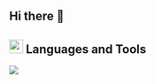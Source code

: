 ## Hi there 👋

<h2>
<img src="https://media2.giphy.com/media/QssGEmpkyEOhBCb7e1/giphy.gif?cid=ecf05e47a0n3gi1bfqntqmob8g9aid1oyj2wr3ds3mg700bl&rid=giphy.gif" width ="25"> Languages and Tools
</h2>

  <a href="https://skillicons.dev">
    <img src="https://skillicons.dev/icons?i=ts,nextjs,tailwind,react,astro,nestjs,html,css,js,mongodb,&perline=8" />
  </a>

